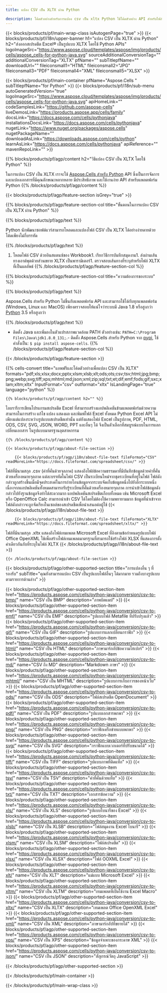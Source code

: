 ```yaml
---
title: แปลง CSV เป็น XLTX ผ่าน Python

description: โค้ดตัวอย่างสำหรับการแปลง csv เป็น xltx Python ใช้โค้ดตัวอย่าง API สำหรับไฟล์แบตช์ csv เป็นการแปลง xltx ภายในแอปพลิเคชัน Python
---
```

{{< blocks/products/pf/main-wrap-class isAutogenPage="true" >}}
{{< blocks/products/pf/i18n/upper-banner h1="แปลง CSV เป็น XLTX ผ่าน Python" h2="ส่งออกสเปรดชีต Excel® เป็นรูปแบบ XLTX โดยใช้ Python APIs" logoImageSrc="https://www.aspose.cloud/templates/aspose/img/products/cells/aspose_cells-for-python-java.svg" sourceAdditionalConversionTag="" additionalConversionTag="XLTX" pfName="" subTitlepfName="" downloadUrl="" fileiconsmall1="HTML" fileiconsmall2="JPG" fileiconsmall3="PDF" fileiconsmall4="XML" fileiconsmall5="XLSX" >}}

{{< blocks/products/pf/main-container pfName="Aspose.Cells " subTitlepfName="for Python" >}}
{{< blocks/products/pf/i18n/sub-menu autoGeneratedVersion="true" logoImageSrc="https://www.aspose.cloud/templates/aspose/img/products/cells/aspose_cells-for-python-java.svg" apiHomeLink="" codeSamplesLink="https://github.com/aspose-cells" liveDemosLink="https://products.aspose.app/cells/family" docsLink="https://docs.aspose.com/cells/pythonjava" installationsDocsLink="https://docs.aspose.com/cells/pythonjava" nugetLink="https://www.nuget.org/packages/aspose.cells" nugetPackageName="" downloadAsLink="https://downloads.aspose.com/cells/python" learnAsLink="https://docs.aspose.com/cells/pythonjava" apiReference="" mavenRepoLink="" >}}

{{% blocks/products/pf/agp/content h2="วิธีแปลง CSV เป็น XLTX โดยใช้ Python" %}}

 ในการแปลง CSV เป็น XLTX เราจะใช้
 [Aspose.Cells สำหรับ Python](https://pypi.org/project/aspose-cells) 
 API ซึ่งเป็นการจัดการและแปลงเอกสารที่มีคุณลักษณะหลากหลาย มีประสิทธิภาพ และใช้งานง่าย API สำหรับแพลตฟอร์ม Python 
{{% /blocks/products/pf/agp/content %}}

{{< blocks/products/pf/agp/feature-section isGrey="true" >}}

{{% blocks/products/pf/agp/feature-section-col title="ขั้นตอนในการแปลง CSV เป็น XLTX ผ่าน Python" %}}

{{% blocks/products/pf/agp/text %}}

 Python นักพัฒนาซอฟต์แวร์สามารถโหลดและแปลงไฟล์ CSV เป็น XLTX ได้อย่างง่ายดายด้วยโค้ดเพียงไม่กี่บรรทัด

{{% /blocks/products/pf/agp/text %}}

1. โหลดไฟล์ CSV ด้วยอินสแตนซ์ของ Workbook1. เรียกวิธีการบันทึกสมุดงาน1. ส่งผ่านเส้นทางเอาต์พุตด้วยส่วนขยาย XLTX เป็นพารามิเตอร์1. ตรวจสอบเส้นทางที่ระบุสำหรับไฟล์ XLTX ที่เป็นผลลัพธ์
{{% /blocks/products/pf/agp/feature-section-col %}}

{{% blocks/products/pf/agp/feature-section-col title="ความต้องการของระบบ" %}}

{{% blocks/products/pf/agp/text %}}

 Aspose.Cells สำหรับ Python ไม่ขึ้นกับแพลตฟอร์ม API และสามารถใช้ได้กับทุกแพลตฟอร์ม (Windows, Linux และ MacOS) เพียงตรวจสอบให้แน่ใจว่าระบบมี Java 1.8 หรือสูงกว่า [Python](https://www.python.org/downloads/) 3.5 หรือสูงกว่า 
 
{{% /blocks/products/pf/agp/text %}}

- ติดตั้ง Java และเพิ่มลงในตัวแปรสภาพแวดล้อม PATH ตัวอย่างเช่น: <code>PATH=C:\Program Files\Java\jdk1.8.0_131;</code>.- ติดตั้ง Aspose.Cells สำหรับ Python จาก <a href="https://pypi.org/project/aspose-cells/">pypi</a>, ใช้คำสั่งเป็น: <code>$ pip install aspose-cells</code>.
{{% /blocks/products/pf/agp/feature-section-col %}}

{{< /blocks/products/pf/agp/feature-section >}}

{{% cells-convert title="แอพฟรีและโค้ดตัวอย่างเพื่อแปลง CSV เป็น XLTX" formats="pdf;xls;xlsx;docx;pptx;xlsm;xlsb;xlt;ods;ots;csv;tsv;html;jpg;bmp;png;webp;svg;tiff;xps;mhtml;md;json;xml;zip;sql;txt;et;dif;emf;fods;gif;sxc;xlam;xltm;xltx" InputFormat="csv" outformat="xltx" IsLandingPage="true" language="python" %}}
 
<!-- aboutfile Starts -->

    {{% blocks/products/pf/agp/content h2="" %}}

 ไลบรารีการเขียนโปรแกรมสเปรดชีต Excel ที่สามารถสร้างแอปพลิเคชันข้ามแพลตฟอร์มด้วยความสามารถในการสร้าง แก้ไข แปลง แสดงผล และพิมพ์ไฟล์ Excel ทั้งหมด Python Excel API ไม่เพียงแต่แปลงระหว่างรูปแบบสเปรดชีตเท่านั้น แต่ยังแสดงไฟล์ Excel เป็นรูปภาพ, PDF, HTML, ODS, CSV, SVG, JSON, WORD, PPT และอื่นๆ ได้ จึงเป็นตัวเลือกที่สมบูรณ์แบบในการแลกเปลี่ยนเอกสาร ในรูปแบบมาตรฐานอุตสาหกรรม

    {{% /blocks/products/pf/agp/content %}}

    {{< blocks/products/pf/agp/about-file-section >}}

        {{< blocks/products/pf/agp/i18n/about-file-text fileFormat="CSV" readMoreLink="https://docs.fileformat.com/spreadsheet/csv/" >}}
ไฟล์ที่มีนามสกุล .csv (ค่าที่คั่นด้วยจุลภาค) แสดงถึงไฟล์ข้อความธรรมดาที่มีบันทึกข้อมูลด้วยค่าที่คั่นด้วยเครื่องหมายจุลภาค แต่ละบรรทัดในไฟล์ CSV เป็นระเบียนใหม่จากชุดระเบียนที่อยู่ในไฟล์ ไฟล์ดังกล่าวถูกสร้างขึ้นเมื่อมีจุดประสงค์ในการถ่ายโอนข้อมูลจากระบบจัดเก็บข้อมูลหนึ่งไปยังอีกระบบหนึ่ง เนื่องจากแอปพลิเคชันทั้งหมดสามารถรับรู้ระเบียนที่คั่นด้วยเครื่องหมายจุลภาค การนำเข้าไฟล์ข้อมูลดังกล่าวไปยังฐานข้อมูลจึงทำได้สะดวกมาก แอปพลิเคชันสเปรดชีตเกือบทั้งหมด เช่น Microsoft Excel หรือ OpenOffice Calc สามารถนำเข้า CSV ได้โดยไม่ต้องใช้ความพยายามมาก ข้อมูลที่นำเข้าจากไฟล์ดังกล่าวจะถูกจัดเรียงในเซลล์ของสเปรดชีตเพื่อนำเสนอต่อผู้ใช้
        {{< /blocks/products/pf/agp/i18n/about-file-text >}}

        {{< blocks/products/pf/agp/i18n/about-file-text fileFormat="XLTX" readMoreLink="https://docs.fileformat.com/spreadsheet/xltx/" >}}
ไฟล์ที่มีนามสกุล .xltx แสดงถึงไฟล์เทมเพลต Microsoft Excel ที่อิงตามข้อกำหนดรูปแบบไฟล์ Office OpenXML ใช้เพื่อสร้างไฟล์เทมเพลตมาตรฐานที่สามารถใช้สร้างไฟล์ XLSX ที่แสดงการตั้งค่าเดียวกันกับที่ระบุในไฟล์ XLTX
        {{< /blocks/products/pf/agp/i18n/about-file-text >}}

    {{< /blocks/products/pf/agp/about-file-section >}}

<!-- aboutfile Ends -->

{{< blocks/products/pf/agp/other-supported-section title="การแปลงอื่น ๆ ที่รองรับ" subTitle="คุณยังสามารถแปลง CSV เป็นรูปแบบไฟล์อื่นๆ ได้มากมาย รวมถึงบางรูปแบบตามรายการด้านล่าง" >}}

{{< blocks/products/pf/agp/other-supported-section-item href="https://products.aspose.com/cells/python-java/conversion/csv-to-bmp/" name="CSV เป็น BMP" description="ภาพบิตแมป" >}}
{{< blocks/products/pf/agp/other-supported-section-item href="https://products.aspose.com/cells/python-java/conversion/csv-to-emf/" name="CSV เป็น EMF" description="รูปแบบไฟล์ Metafile ที่ปรับปรุงแล้ว" >}}
{{< blocks/products/pf/agp/other-supported-section-item href="https://products.aspose.com/cells/python-java/conversion/csv-to-gif/" name="CSV เป็น GIF" description="รูปแบบการแลกเปลี่ยนกราฟิก" >}}
{{< blocks/products/pf/agp/other-supported-section-item href="https://products.aspose.com/cells/python-java/conversion/csv-to-html/" name="CSV เป็น HTML" description="ภาษามาร์กอัปข้อความไฮเปอร์" >}}
{{< blocks/products/pf/agp/other-supported-section-item href="https://products.aspose.com/cells/python-java/conversion/csv-to-md/" name="CSV ถึง MD" description="Markdown ภาษา" >}}
{{< blocks/products/pf/agp/other-supported-section-item href="https://products.aspose.com/cells/python-java/conversion/csv-to-mhtml/" name="CSV เป็น MHTML" description="รูปแบบการเก็บถาวรของหน้าเว็บ" >}}
{{< blocks/products/pf/agp/other-supported-section-item href="https://products.aspose.com/cells/python-java/conversion/csv-to-ods/" name="CSV เป็น ODS" description="ไฟล์สเปรดชีต OpenDocument" >}}
{{< blocks/products/pf/agp/other-supported-section-item href="https://products.aspose.com/cells/python-java/conversion/csv-to-pdf/" name="CSV เป็น PDF" description="รูปแบบเอกสารพกพา" >}}
{{< blocks/products/pf/agp/other-supported-section-item href="https://products.aspose.com/cells/python-java/conversion/csv-to-png/" name="CSV เป็น PNG" description="กราฟิกเครือข่ายแบบพกพา" >}}
{{< blocks/products/pf/agp/other-supported-section-item href="https://products.aspose.com/cells/python-java/conversion/csv-to-svg/" name="CSV เป็น SVG" description="กราฟิกแบบเวกเตอร์ที่ปรับขนาดได้" >}}
{{< blocks/products/pf/agp/other-supported-section-item href="https://products.aspose.com/cells/python-java/conversion/csv-to-tiff/" name="CSV เป็น TIFF" description="รูปแบบภาพที่ติดแท็ก" >}}
{{< blocks/products/pf/agp/other-supported-section-item href="https://products.aspose.com/cells/python-java/conversion/csv-to-tsv/" name="CSV เป็น TSV" description="ค่าที่คั่นด้วยแท็บ" >}}
{{< blocks/products/pf/agp/other-supported-section-item href="https://products.aspose.com/cells/python-java/conversion/csv-to-txt/" name="CSV เป็น TXT" description="เอกสารข้อความ" >}}
{{< blocks/products/pf/agp/other-supported-section-item href="https://products.aspose.com/cells/python-java/conversion/csv-to-xls/" name="CSV เป็น XLS" description="รูปแบบไบนารีของ Excel" >}}
{{< blocks/products/pf/agp/other-supported-section-item href="https://products.aspose.com/cells/python-java/conversion/csv-to-xlsb/" name="CSV เป็น XLSB" description="ไฟล์สมุดงาน Excel ไบนารี" >}}
{{< blocks/products/pf/agp/other-supported-section-item href="https://products.aspose.com/cells/python-java/conversion/csv-to-xlsm/" name="CSV เป็น XLSM" description="ไฟล์สเปรดชีต" >}}
{{< blocks/products/pf/agp/other-supported-section-item href="https://products.aspose.com/cells/python-java/conversion/csv-to-xlsx/" name="CSV เป็น XLSX" description="ไฟล์ OOXML Excel" >}}
{{< blocks/products/pf/agp/other-supported-section-item href="https://products.aspose.com/cells/python-java/conversion/csv-to-xlt/" name="CSV เป็น XLT" description="แม่แบบ Microsoft Excel" >}}
{{< blocks/products/pf/agp/other-supported-section-item href="https://products.aspose.com/cells/python-java/conversion/csv-to-xltm/" name="CSV เป็น XLTM" description="เทมเพลตที่เปิดใช้งาน Excel Macro" >}}
{{< blocks/products/pf/agp/other-supported-section-item href="https://products.aspose.com/cells/python-java/conversion/csv-to-xltx/" name="CSV เป็น XLTX" description="เทมเพลต Office OpenXML Excel" >}}
{{< blocks/products/pf/agp/other-supported-section-item href="https://products.aspose.com/cells/python-java/conversion/csv-to-xml/" name="CSV เป็น XML" description="ภาษามาร์กอัปที่ขยายได้" >}}
{{< blocks/products/pf/agp/other-supported-section-item href="https://products.aspose.com/cells/python-java/conversion/csv-to-xps/" name="CSV เป็น XPS" description="ข้อมูลจำเพาะของกระดาษ XML" >}}
{{< blocks/products/pf/agp/other-supported-section-item href="https://products.aspose.com/cells/python-java/conversion/csv-to-json/" name="CSV เป็น JSON" description="สัญกรณ์วัตถุ JavaScript" >}}

{{< /blocks/products/pf/agp/other-supported-section >}}

{{< /blocks/products/pf/main-container >}}
    
{{< /blocks/products/pf/main-wrap-class >}}
